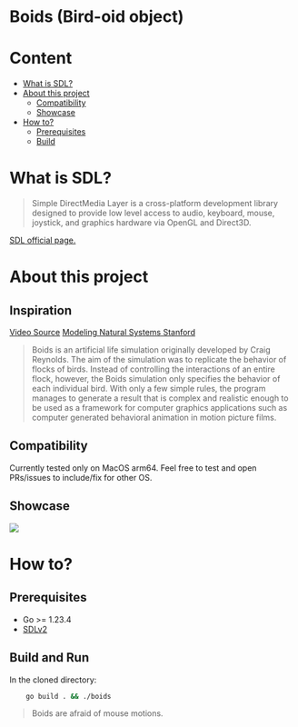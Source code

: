 # Boids (Bird-oid object)

# Content
- [What is SDL?](#what-is-sdl)
- [About this project](#about-this-project)
    - [Compatibility](##compatibility)
    - [Showcase](##showcase)
- [How to?](#how-to)
    - [Prerequisites](##prerequisites)
    - [Build](##build)

# What is SDL?
> Simple DirectMedia Layer is a cross-platform development library 
> designed to provide low level access to audio, keyboard, mouse, joystick, 
> and graphics hardware via OpenGL and Direct3D.

[SDL official page.](https://www.libsdl.org/)

# About this project
## Inspiration
[Video Source](https://www.youtube.com/watch?v=bqtqltqcQhw)
[Modeling Natural Systems Stanford](https://cs.stanford.edu/people/eroberts/courses/soco/projects/2008-09/modeling-natural-systems/boids.html)

> Boids is an artificial life simulation originally developed by Craig Reynolds.
> The aim of the simulation was to replicate the behavior of flocks of birds.
> Instead of controlling the interactions of an entire flock, however, the
> Boids simulation only specifies the behavior of each individual bird.
> With only a few simple rules, the program manages to generate a result that
> is complex and realistic enough to be used as a framework for computer graphics
> applications such as computer generated behavioral animation in motion picture films.

## Compatibility
Currently tested only on MacOS arm64.
Feel free to test and open PRs/issues to include/fix for other OS.

## Showcase
<img src="./assets/boids-showcase.gif" />

# How to?
## Prerequisites
* Go >= 1.23.4
* [SDLv2](https://github.com/veandco/go-sdl2?tab=readme-ov-file#requirements)

## Build and Run
In the cloned directory:
```sh
    go build . && ./boids
```

> Boids are afraid of mouse motions.
